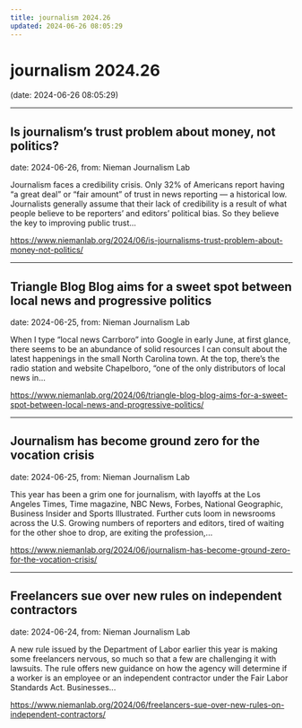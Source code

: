 ```yaml
---
title: journalism 2024.26
updated: 2024-06-26 08:05:29
---
```


# journalism 2024.26

(date: 2024-06-26 08:05:29)

---

## Is journalism’s trust problem about money, not politics?

date: 2024-06-26, from: Nieman Journalism Lab

Journalism faces a credibility crisis. Only 32% of Americans report having “a great deal” or “fair amount” of trust in news reporting — a historical low. Journalists generally assume that their lack of credibility is a result of what people believe to be reporters’ and editors’ political bias. So they believe the key to improving public trust... 

<https://www.niemanlab.org/2024/06/is-journalisms-trust-problem-about-money-not-politics/>

---

## Triangle Blog Blog aims for a sweet spot between local news and progressive politics

date: 2024-06-25, from: Nieman Journalism Lab

When I type “local news Carrboro” into Google in early June, at first glance, there seems to be an abundance of solid resources I can consult about the latest happenings in the small North Carolina town. At the top, there’s the radio station and website Chapelboro, “one of the only distributors of local news in... 

<https://www.niemanlab.org/2024/06/triangle-blog-blog-aims-for-a-sweet-spot-between-local-news-and-progressive-politics/>

---

## Journalism has become ground zero for the vocation crisis

date: 2024-06-25, from: Nieman Journalism Lab

This year has been a grim one for journalism, with layoffs at the Los Angeles Times, Time magazine, NBC News, Forbes, National Geographic, Business Insider and Sports Illustrated. Further cuts loom in newsrooms across the U.S. Growing numbers of reporters and editors, tired of waiting for the other shoe to drop, are exiting the profession,... 

<https://www.niemanlab.org/2024/06/journalism-has-become-ground-zero-for-the-vocation-crisis/>

---

## Freelancers sue over new rules on independent contractors

date: 2024-06-24, from: Nieman Journalism Lab

A new rule issued by the Department of Labor earlier this year is making some freelancers nervous, so much so that a few are challenging it with lawsuits. The rule offers new guidance on how the agency will determine if a worker is an employee or an independent contractor under the Fair Labor Standards Act. Businesses... 

<https://www.niemanlab.org/2024/06/freelancers-sue-over-new-rules-on-independent-contractors/>

